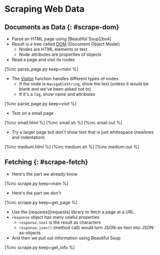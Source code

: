 # Scraping Web Data

## Documents as Data {: #scrape-dom}

-   Parse an HTML page using [Beautiful Soup][bs4]
-   Result is a tree called [DOM](g:dom) (Document Object Model)
    -   Nodes are HTML elements or text
    -   Node attributes are properties of objects
-   Read a page and visit its nodes

[%inc parse_page.py keep=main %]

-   The [Visitor](g:visitor) function handles different types of nodes
    -   If the node is `NavigableString`, show the text (unless it would be blank and we've been asked not to)
    -   If it's a `Tag`, show name and attributes

[%inc parse_page.py keep=visit %]

-   Test on a small page

[%inc small.html %]
[%inc small.sh %]
[%inc small.out %]

-   Try a larger page but don't show text that is just whitespace (newlines and indentation)

[%inc medium.html %]
[%inc medium.sh %]
[%inc medium.out %]

## Fetching {: #scrape-fetch}

-   Here's the part we already know

[%inc scrape.py keep=main %]

-   Here's the part we don't

[%inc scrape.py keep=get_page %]

-   Use the [requests][requests] library to fetch a page at a URL
-   `response` object has many useful properties
    -   `response.text` is the result as characters
    -   `response.json()` (method call) would turn JSON-as-text into JSON-as-objects
-   And then we pull out information using Beautiful Soup

[%inc scrape.py keep=get_info %]
